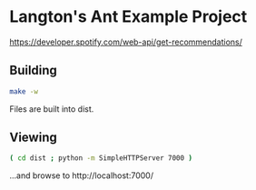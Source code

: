 # Langton's Ant Example Project


https://developer.spotify.com/web-api/get-recommendations/

## Building

``` sh
make -w
```

Files are built into dist. 

## Viewing

``` sh
( cd dist ; python -m SimpleHTTPServer 7000 )
```

...and browse to http://localhost:7000/
